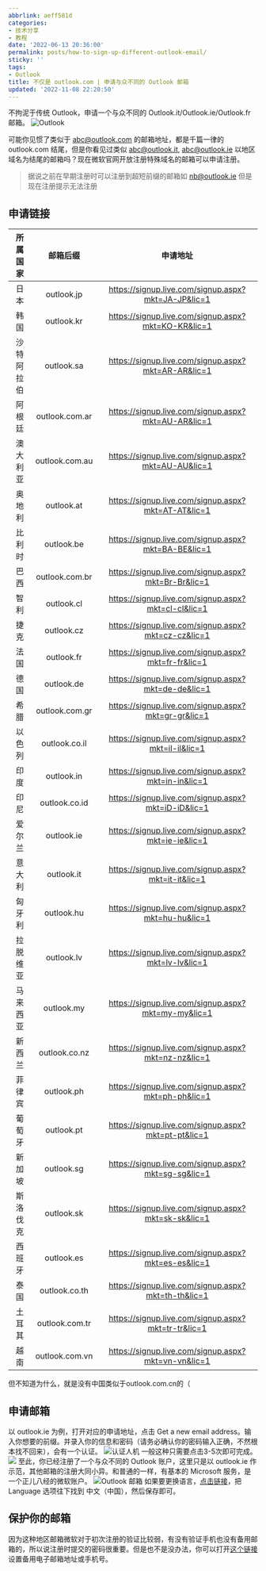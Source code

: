 ```yaml
---
abbrlink: aeff581d
categories:
- 技术分享
- 教程
date: '2022-06-13 20:36:00'
permalink: posts/how-to-sign-up-different-outlook-email/
sticky: ''
tags:
- Outlook
title: 不仅是 outlook.com | 申请与众不同的 Outlook 邮箱
updated: '2022-11-08 22:20:50'
---
```

不拘泥于传统 Outlook，申请一个与众不同的 Outlook.it/Outlook.ie/Outlook.fr 邮箱。
![Outlook](https://s-sh-4608-picbucket.oss.dogecdn.com/pic/Outlook.png "Outlook")

<!--more-->

可能你见惯了类似于 abc@outlook.com 的邮箱地址，都是千篇一律的 outlook.com 结尾，但是你看见过类似 abc@outlook.it, abc@outlook.ie 以地区域名为结尾的邮箱吗？现在微软官网开放注册特殊域名的邮箱可以申请注册。

> 据说之前在早期注册时可以注册到超短前缀的邮箱如 nb@outlook.ie 但是现在注册提示无法注册

## 申请链接


|  所属国家  |    邮箱后缀    |                      申请地址                      |
| :--------: | :------------: | :-------------------------------------------------: |
|    日本    |   outlook.jp   | https://signup.live.com/signup.aspx?mkt=JA-JP&lic=1 |
|    韩国    |   outlook.kr   | https://signup.live.com/signup.aspx?mkt=KO-KR&lic=1 |
| 沙特阿拉伯 |   outlook.sa   | https://signup.live.com/signup.aspx?mkt=AR-AR&lic=1 |
|   阿根廷   | outlook.com.ar | https://signup.live.com/signup.aspx?mkt=AU-AR&lic=1 |
|  澳大利亚  | outlook.com.au | https://signup.live.com/signup.aspx?mkt=AU-AU&lic=1 |
|   奥地利   |   outlook.at   | https://signup.live.com/signup.aspx?mkt=AT-AT&lic=1 |
|   比利时   |   outlook.be   | https://signup.live.com/signup.aspx?mkt=BA-BE&lic=1 |
|    巴西    | outlook.com.br | https://signup.live.com/signup.aspx?mkt=Br-Br&lic=1 |
|    智利    |   outlook.cl   | https://signup.live.com/signup.aspx?mkt=cl-cl&lic=1 |
|    捷克    |   outlook.cz   | https://signup.live.com/signup.aspx?mkt=cz-cz&lic=1 |
|    法国    |   outlook.fr   | https://signup.live.com/signup.aspx?mkt=fr-fr&lic=1 |
|    德国    |   outlook.de   | https://signup.live.com/signup.aspx?mkt=de-de&lic=1 |
|    希腊    | outlook.com.gr | https://signup.live.com/signup.aspx?mkt=gr-gr&lic=1 |
|   以色列   | outlook.co.il | https://signup.live.com/signup.aspx?mkt=il-il&lic=1 |
|    印度    |   outlook.in   | https://signup.live.com/signup.aspx?mkt=in-in&lic=1 |
|    印尼    | outlook.co.id | https://signup.live.com/signup.aspx?mkt=iD-iD&lic=1 |
|   爱尔兰   |   outlook.ie   | https://signup.live.com/signup.aspx?mkt=ie-ie&lic=1 |
|   意大利   |   outlook.it   | https://signup.live.com/signup.aspx?mkt=it-it&lic=1 |
|   匈牙利   |   outlook.hu   | https://signup.live.com/signup.aspx?mkt=hu-hu&lic=1 |
|  拉脱维亚  |   outlook.lv   | https://signup.live.com/signup.aspx?mkt=lv-lv&lic=1 |
|  马来西亚  |   outlook.my   | https://signup.live.com/signup.aspx?mkt=my-my&lic=1 |
|   新西兰   | outlook.co.nz | https://signup.live.com/signup.aspx?mkt=nz-nz&lic=1 |
|   菲律宾   |   outlook.ph   | https://signup.live.com/signup.aspx?mkt=ph-ph&lic=1 |
|   葡萄牙   |   outlook.pt   | https://signup.live.com/signup.aspx?mkt=pt-pt&lic=1 |
|   新加坡   |   outlook.sg   | https://signup.live.com/signup.aspx?mkt=sg-sg&lic=1 |
|  斯洛伐克  |   outlook.sk   | https://signup.live.com/signup.aspx?mkt=sk-sk&lic=1 |
|   西班牙   |   outlook.es   | https://signup.live.com/signup.aspx?mkt=es-es&lic=1 |
|    泰国    | outlook.co.th | https://signup.live.com/signup.aspx?mkt=th-th&lic=1 |
|   土耳其   | outlook.com.tr | https://signup.live.com/signup.aspx?mkt=tr-tr&lic=1 |
|    越南    | outlook.com.vn | https://signup.live.com/signup.aspx?mkt=vn-vn&lic=1 |

但不知道为什么，就是没有中国类似于outlook.com.cn的（

## 申请邮箱

以 outlook.ie 为例，打开对应的申请地址，点击 Get a new email address。输入你想要的前缀。并录入你的信息和密码（请务必确认你的密码输入正确，不然根本找不回来），会有一个认证。
![认证人机](https://pic.rmb.bdstatic.com/bjh/172377eab3608c65fd87290078938c88.png)
一般这种只需要点击3-5次即可完成。
![](https://pic.rmb.bdstatic.com/bjh/3dc1afd7db7f39142a481b415b537deb.png)
至此，你已经注册了一个与众不同的 Outlook 账户，这里只是以 outlook.ie 作示范，其他邮箱的注册大同小异。和普通的一样，有基本的 Microsoft 服务，是一个正儿八经的微软账户。
![Outlook 邮箱](https://pic.rmb.bdstatic.com/bjh/794ae43aad42daf1faa6883281062fb6.png)
如果要更换语言，[点击链接](https://outlook.live.com/mail/0/options/general/timeAndLanguage)，把 Language 选项往下找到 中文（中国），然后保存即可。

## 保护你的邮箱

因为这种地区邮箱微软对于初次注册的验证比较弱，有没有验证手机也没有备用邮箱的，所以说注册时提交的密码很重要。但是也不是没办法，你可以打开[这个链接](https://account.live.com/proofs/Add?mkt=ZH-CN&uiflavor=web&mpcxt=CATB&ocxt=TFA)设置备用电子邮箱地址或手机号。
